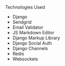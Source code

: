Technologies Used

- Django
- Sendgrid
- Email Validator
- JS Markdown Editor
- Django Markup Library
- Django Social Auth
- Django Channels
- Redis 
- Websockets